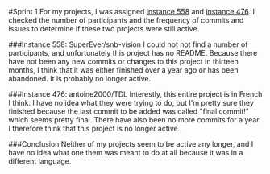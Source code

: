 #Sprint 1
For my projects, I was assigned [instance 558](https://github.com/SuperEver/snb-vision) and [instance 476](https://github.com/antoine2000/TDL). I checked 
the number of participants and the frequency of commits and issues to determine if these two projects were still active.

###Instance 558: SuperEver/snb-vision
I could not not find a number of participants, and unfortunately this project has no README. Because there have not been any new commits or changes to this
project in thirteen months, I think that it was either finished over a year ago or has been abandoned. It is probably no longer active.

###Instance 476: antoine2000/TDL
Interestly, this entire project is in French I think. I have no idea what they were trying to do, but I'm pretty sure they finished because the last commit
to be added was called "final commit!" which seems pretty final. There have also been no more commits for a year. I therefore think that this project is
no longer active. 

###Conclusion
Neither of my projects seem to be active any longer, and I have no idea what one them was meant to do at all because it was in a different language.
